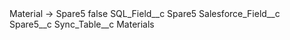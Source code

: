 <?xml version="1.0" encoding="UTF-8"?>
<CustomMetadata xmlns="http://soap.sforce.com/2006/04/metadata" xmlns:xsi="http://www.w3.org/2001/XMLSchema-instance" xmlns:xsd="http://www.w3.org/2001/XMLSchema">
    <label>Material -&gt; Spare5</label>
    <protected>false</protected>
    <values>
        <field>SQL_Field__c</field>
        <value xsi:type="xsd:string">Spare5</value>
    </values>
    <values>
        <field>Salesforce_Field__c</field>
        <value xsi:type="xsd:string">Spare5__c</value>
    </values>
    <values>
        <field>Sync_Table__c</field>
        <value xsi:type="xsd:string">Materials</value>
    </values>
</CustomMetadata>
